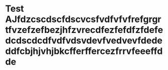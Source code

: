 # Test AJfdzcscdscfdscvcsfvdfvfvfrefgrgrtfvzefzefbezjhfzvrecdfezfefdfzfdefedcdscdcdfvdfvdsvdevfvedvevfdededdfcbjhjvhjbkcfferffercezfrrvfeeeffdde
